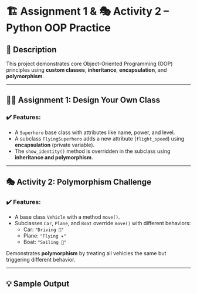 # 🏗️ Assignment 1 & 🎭 Activity 2 – Python OOP Practice

## 📘 Description

This project demonstrates core Object-Oriented Programming (OOP) principles using **custom classes**, **inheritance**, **encapsulation**, and **polymorphism**.

---

## 🦸‍♂️ Assignment 1: Design Your Own Class

### ✔️ Features:
- A `Superhero` base class with attributes like name, power, and level.
- A subclass `FlyingSuperhero` adds a new attribute (`flight_speed`) using **encapsulation** (private variable).
- The `show_identity()` method is overridden in the subclass using **inheritance and polymorphism**.

---

## 🎭 Activity 2: Polymorphism Challenge

### ✔️ Features:
- A base class `Vehicle` with a method `move()`.
- Subclasses `Car`, `Plane`, and `Boat` override `move()` with different behaviors:
  - Car: `"Driving 🚗"`
  - Plane: `"Flying ✈️"`
  - Boat: `"Sailing 🚢"`

Demonstrates **polymorphism** by treating all vehicles the same but triggering different behavior.

---

## 💡 Sample Output


